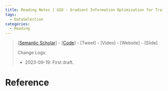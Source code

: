 ```yaml
---
title: Reading Notes | GIO - Gradient Information Optimization for Training Dataset Selection
tags:
  - DataSelection
categories:
  - Reading
---
```


> [[Semantic Scholar](https://www.semanticscholar.org/paper/GIO%3A-Gradient-Information-Optimization-for-Training-Everaert-Potts/25044566fb308f6df32498e1f246fe3d902872a9)] - [[Code](https://github.com/daeveraert/gradient-information-optimization)] - [Tweet] - [Video] - [Website] - [Slide]
>
> Change Logs:
>
> - 2023-09-19: First draft.

# Reference


